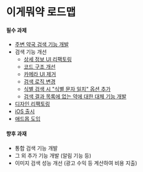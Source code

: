 # 이게뭐약 로드맵
#### 필수 과제
- [주변 약국 검색 기능 개발](https://github.com/KNUT-Capstone-Design-team-1/wip-application-v2/issues/30)
- 검색 기능 개선
  - [상세 정보 UI 리팩토링](https://github.com/KNUT-Capstone-Design-team-1/wip-application-v2/issues/114)
  - [코드 구조 개선](https://github.com/KNUT-Capstone-Design-team-1/wip-application-v2/issues/125)
  - [카메라 UI 제거](https://github.com/KNUT-Capstone-Design-team-1/wip-application-v2/issues/121)
  - [검색 로직 변경](https://github.com/KNUT-Capstone-Design-team-1/wip-application-v2/issues/123)
  - [식별 검색 시 "식별 문자 일치" 옵션 추가](https://github.com/KNUT-Capstone-Design-team-1/wip-application-v2/issues/120)
  - [검색 결과 목록에 없는 약에 대한 대체 기능 개발](https://github.com/KNUT-Capstone-Design-team-1/wip-application-v2/issues/122)
- [디자인 리팩토링](https://github.com/KNUT-Capstone-Design-team-1/wip-application-v2/issues/81)
- [iOS 출시](https://github.com/KNUT-Capstone-Design-team-1/wip-application-v2/issues/46)
- [애드몹 도입](https://github.com/KNUT-Capstone-Design-team-1/wip-application-v2/issues/45)

#### 향후 과재
- 통합 검색 기능 개발
- 그 외 추가 기능 개발 (알림 기능 등)
- 이미지 검색 성능 개선 (광고 수익 등 계산하여 비용 지출)
